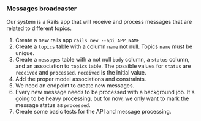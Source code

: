 ### Messages broadcaster
Our system is a Rails app that will receive and process messages that are related to different topics.

   1. Create a new rails app `rails new --api APP_NAME`
   2. Create a `topics` table with a column `name` not null. Topics `name` must be unique.
   3. Create a `messages` table with a not null `body` column, a `status` column, and an association to `topics` table. The possible values for `status` are `received` and `processed`. `received` is the initial value.
   4. Add the proper model associations and constraints.
   5. We need an endpoint to create new messages.
   6. Every new message needs to be processed with a background job. It's going to be heavy processing, but for now, we only want to mark the message status as `processed`.
   7. Create some basic tests for the API and message processing.
  
